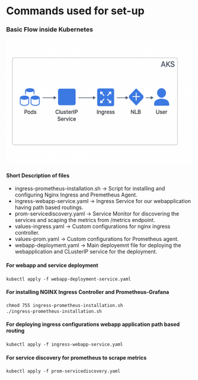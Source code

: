 # Commands used for set-up

### Basic Flow inside Kubernetes
![alt text](image.png)

#### Short Description of files

- ingress-prometheus-installation.sh -> Script for installing and configuring Nginx Ingress and Premetheus Agent.
- ingress-webapp-service.yaml -> Ingress Service for our webapplication having path based routings.
- prom-servicediscovery.yaml -> Service Monitor for discovering the services and scaping the metrics from /metrics endpoint. 
- values-ingress.yaml -> Custom configurations for nginx ingress controller. 
- values-prom.yaml -> Custom configurations for Prometheus agent.  
- webapp-deployment.yaml -> Main deployemnt file for deploying the webapplication and CLusterIP service for the deployment.
  
#### For webapp and service deployment 
``` kubectl apply -f webapp-deployment-service.yaml  ```

#### For installing NGINX Ingress Controller and Prometheus-Grafana
```
chmod 755 ingress-prometheus-installation.sh
./ingress-prometheus-installation.sh

```

#### For deploying ingress configurations webapp application path based routing

``` kubectl apply -f ingress-webapp-service.yaml ```

#### For service discovery for prometheus to scrape metrics
 ``` kubectl apply -f prom-servicediscovery.yaml ```
